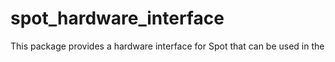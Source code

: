 # spot_hardware_interface

This package provides a hardware interface for Spot that can be used in the 
